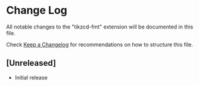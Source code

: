 # Change Log
All notable changes to the "tikzcd-fmt" extension will be documented in this file.

Check [Keep a Changelog](http://keepachangelog.com/) for recommendations on how to structure this file.

## [Unreleased]
- Initial release